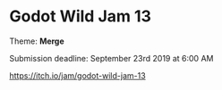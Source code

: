 # Godot Wild Jam 13
Theme: **Merge**

Submission deadline: September 23rd 2019 at 6:00 AM

https://itch.io/jam/godot-wild-jam-13

